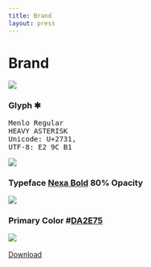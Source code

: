 ```yaml
---
title: Brand
layout: press
---
```


<h1 class="mdl-typography--font-light">Brand</h1>

<img class="full-width" src="/assets/images/design_icon.png">

<h3>Glyph ✱</h3>

<pre>
Menlo Regular
HEAVY ASTERISK
Unicode: U+2731, 
UTF-8: E2 9C B1 
</pre>

<img class="full-width" src="/assets/images/design_type.png">

<h3>Typeface <a href="https://www.fontfabric.com/nexa-free-font/">Nexa Bold</a> 80% Opacity</h3>

<img class="full-width" src="/assets/images/design_logo.png">

<h3>Primary Color #<a href="https://www.google.co.in/search?q=%23DA2E75">DA2E75</a></h3>

<img class="full-width" src="/assets/images/design-01.png">

<br>
<br>

<a class="mdl-button mdl-js-button mdl-js-ripple-effect mdl-button--raised mdl-button--accent" href="https://github.com/RimeOfficial/brand" style="width: 175px; margin-bottom: 10px;">
    Download
</a>